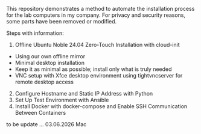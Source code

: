 This repository demonstrates a method to automate the installation process for the lab computers in my company.
For privacy and security reasons, some parts have been removed or modified.

Steps with information:

1. Offline Ubuntu Noble 24.04 Zero-Touch Installation with cloud-init
  - Using our own offline mirror
  - Minimal desktop installation
  - Keep it as minimal as possible; install only what is truly needed
  - VNC setup with Xfce desktop environment using tightvncserver for remote desktop access
2. Configure Hostname and Static IP Address with Python
3. Set Up Test Environment with Ansible
4. Install Docker with docker-compose and Enable SSH Communication Between Containers

to be update ... 
03.06.2026
Mac
